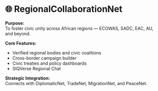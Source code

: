 # 🌐 RegionalCollaborationNet

**Purpose:**  
To foster civic unity across African regions — ECOWAS, SADC, EAC, AU, and beyond.

**Core Features:**
- Verified regional bodies and civic coalitions
- Cross-border campaign builder
- Civic treaties and policy dashboards
- SIQVerse Regional Chat

**Strategic Integration:**  
Connects with DiplomaticNet, TradeNet, MigrationNet, and PeaceNet.
